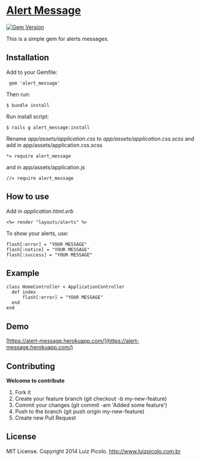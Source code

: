 # [Alert Message](http://rubygems.org/gems/alert_message)

[![Gem Version](https://badge.fury.io/rb/alert_message.svg)](http://badge.fury.io/rb/alert_message)

This is a simple gem for alerts messages.

## Installation

Add to your Gemfile:

     gem 'alert_message'

Then run:

    $ bundle install

Run install script:

    $ rails g alert_message:install

Rename *app/assets/application.css* to *app/assets/application.css.scss* and add in app/assets/application.css.scss

    *= require alert_message

and in app/assets/application.js

    //= require alert_message

## How to use

Add in *application.html.erb*

    <%= render "layouts/alerts" %>

To show your alerts, use:

    flash[:error] = "YOUR MESSAGE"
    flash[:notice] = "YOUR MESSAGE"
    flash[:success] = "YOUR MESSAGE"

## Example

    class HomeController < ApplicationController
      def index
          flash[:error] = "YOUR MESSAGE"  
      end
    end

## Demo

[https://alert-message.herokuapp.com/](https://alert-message.herokuapp.com/)


## Contributing

**Welcome to contribute**

1. Fork it
2. Create your feature branch (git checkout -b my-new-feature)
3. Commit your changes (git commit -am 'Added some feature')
4. Push to the branch (git push origin my-new-feature)
5. Create new Pull Request


## License

MIT License. Copyright 2014 Luiz Picolo. http://www.luizpicolo.com.br

